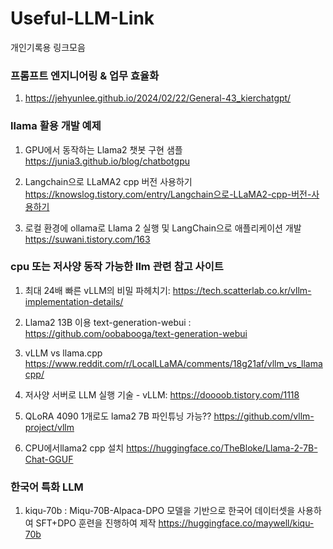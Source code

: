 # Useful-LLM-Link
개인기록용 링크모음

### 프롬프트 엔지니어링 & 업무 효율화
1) https://jehyunlee.github.io/2024/02/22/General-43_kierchatgpt/

### llama 활용 개발 예제
1) GPU에서 동작하는 Llama2 챗봇 구현 샘플  https://junia3.github.io/blog/chatbotgpu
 
2) Langchain으로 LLaMA2 cpp 버전 사용하기 https://knowslog.tistory.com/entry/Langchain으로-LLaMA2-cpp-버전-사용하기

3) 로컬 환경에 ollama로 Llama 2 실행 및 LangChain으로 애플리케이션 개발 https://suwani.tistory.com/163

### cpu 또는 저사양 동작 가능한 llm 관련 참고 사이트 
1) 최대 24배 빠른 vLLM의 비밀 파헤치기: https://tech.scatterlab.co.kr/vllm-implementation-details/

2) Llama2 13B 이용 text-generation-webui : https://github.com/oobabooga/text-generation-webui

3) vLLM vs llama.cpp   https://www.reddit.com/r/LocalLLaMA/comments/18g21af/vllm_vs_llamacpp/

4) 저사양 서버로 LLM 실행 기술 - vLLM: https://doooob.tistory.com/1118

5) QLoRA  4090 1개로도 lama2 7B 파인튜닝 가능?? https://github.com/vllm-project/vllm

6) CPU에서llama2 cpp 설치 https://huggingface.co/TheBloke/Llama-2-7B-Chat-GGUF

### 한국어 특화 LLM
1)  kiqu-70b : Miqu-70B-Alpaca-DPO 모델을 기반으로 한국어 데이터셋을 사용하여 SFT+DPO 훈련을 진행하여 제작 https://huggingface.co/maywell/kiqu-70b
